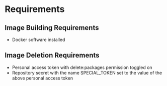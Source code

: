 # Requirements

## Image Building Requirements
* Docker software installed

## Image Deletion Requirements
* Personal access token with delete:packages permission toggled on
* Repository secret with the name SPECIAL_TOKEN set to the value of the above personal access token
